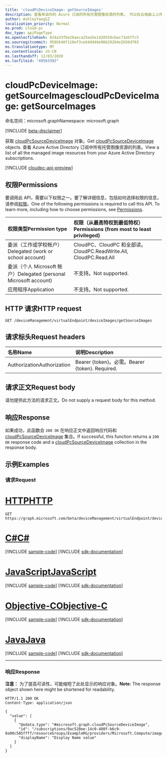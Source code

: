 ```yaml
---
title: 'cloudPcDeviceImage: getSourceImages'
description: 查看来自你的 Azure 订阅的所有托管图像资源的列表。 可以在云电脑上上传和使用这些源映像。
author: AshleyYangSZ
localization_priority: Normal
ms.prod: cloud-pc
doc_type: apiPageType
ms.openlocfilehash: 824a33fbe28aeca25ea5e1420559cbac71ebffc5
ms.sourcegitcommit: 958b540f118ef3ce64d4d4e96b29264e2b56d703
ms.translationtype: MT
ms.contentlocale: zh-CN
ms.lasthandoff: 12/03/2020
ms.locfileid: "49563392"
---
```

# <a name="cloudpcdeviceimage-getsourceimages"></a><span data-ttu-id="99fc7-104">cloudPcDeviceImage: getSourceImages</span><span class="sxs-lookup"><span data-stu-id="99fc7-104">cloudPcDeviceImage: getSourceImages</span></span>

<span data-ttu-id="99fc7-105">命名空间：microsoft.graph</span><span class="sxs-lookup"><span data-stu-id="99fc7-105">Namespace: microsoft.graph</span></span>

[!INCLUDE [beta-disclaimer](../../includes/beta-disclaimer.md)]

<span data-ttu-id="99fc7-106">获取 [cloudPcSourceDeviceImage](../resources/cloudpcsourcedeviceimage.md) 对象。</span><span class="sxs-lookup"><span data-stu-id="99fc7-106">Get [cloudPcSourceDeviceImage](../resources/cloudpcsourcedeviceimage.md) objects.</span></span> <span data-ttu-id="99fc7-107">查看 Azure Active Directory 订阅中所有托管图像资源的列表。</span><span class="sxs-lookup"><span data-stu-id="99fc7-107">View a list of all the managed image resources from your Azure Active Directory subscriptions.</span></span>

[!INCLUDE [cloudpc-api-preview](../../includes/cloudpc-api-preview.md)]
## <a name="permissions"></a><span data-ttu-id="99fc7-108">权限</span><span class="sxs-lookup"><span data-stu-id="99fc7-108">Permissions</span></span>

<span data-ttu-id="99fc7-p103">要调用此 API，需要以下权限之一。要了解详细信息，包括如何选择权限的信息，请参阅[权限](/graph/permissions-reference)。</span><span class="sxs-lookup"><span data-stu-id="99fc7-p103">One of the following permissions is required to call this API. To learn more, including how to choose permissions, see [Permissions](/graph/permissions-reference).</span></span>

|<span data-ttu-id="99fc7-111">权限类型</span><span class="sxs-lookup"><span data-stu-id="99fc7-111">Permission type</span></span>|<span data-ttu-id="99fc7-112">权限（从最高特权到最低特权）</span><span class="sxs-lookup"><span data-stu-id="99fc7-112">Permissions (from most to least privileged)</span></span>|
|:---|:---|
|<span data-ttu-id="99fc7-113">委派（工作或学校帐户）</span><span class="sxs-lookup"><span data-stu-id="99fc7-113">Delegated (work or school account)</span></span>|<span data-ttu-id="99fc7-114">CloudPC、CloudPC 和全部读。</span><span class="sxs-lookup"><span data-stu-id="99fc7-114">CloudPC.ReadWrite.All, CloudPC.Read.All</span></span>|
|<span data-ttu-id="99fc7-115">委派（个人 Microsoft 帐户）</span><span class="sxs-lookup"><span data-stu-id="99fc7-115">Delegated (personal Microsoft account)</span></span>|<span data-ttu-id="99fc7-116">不支持。</span><span class="sxs-lookup"><span data-stu-id="99fc7-116">Not supported.</span></span>|
|<span data-ttu-id="99fc7-117">应用程序</span><span class="sxs-lookup"><span data-stu-id="99fc7-117">Application</span></span>|<span data-ttu-id="99fc7-118">不支持。</span><span class="sxs-lookup"><span data-stu-id="99fc7-118">Not supported.</span></span>|

## <a name="http-request"></a><span data-ttu-id="99fc7-119">HTTP 请求</span><span class="sxs-lookup"><span data-stu-id="99fc7-119">HTTP request</span></span>

<!-- {
  "blockType": "ignored"
}
-->

``` http
GET /deviceManagement/virtualEndpoint/deviceImages/getSourceImages
```

## <a name="request-headers"></a><span data-ttu-id="99fc7-120">请求标头</span><span class="sxs-lookup"><span data-stu-id="99fc7-120">Request headers</span></span>

|<span data-ttu-id="99fc7-121">名称</span><span class="sxs-lookup"><span data-stu-id="99fc7-121">Name</span></span>|<span data-ttu-id="99fc7-122">说明</span><span class="sxs-lookup"><span data-stu-id="99fc7-122">Description</span></span>|
|:---|:---|
|<span data-ttu-id="99fc7-123">Authorization</span><span class="sxs-lookup"><span data-stu-id="99fc7-123">Authorization</span></span>|<span data-ttu-id="99fc7-p104">Bearer {token}。必需。</span><span class="sxs-lookup"><span data-stu-id="99fc7-p104">Bearer {token}. Required.</span></span>|

## <a name="request-body"></a><span data-ttu-id="99fc7-126">请求正文</span><span class="sxs-lookup"><span data-stu-id="99fc7-126">Request body</span></span>

<span data-ttu-id="99fc7-127">请勿提供此方法的请求正文。</span><span class="sxs-lookup"><span data-stu-id="99fc7-127">Do not supply a request body for this method.</span></span>

## <a name="response"></a><span data-ttu-id="99fc7-128">响应</span><span class="sxs-lookup"><span data-stu-id="99fc7-128">Response</span></span>

<span data-ttu-id="99fc7-129">如果成功，此函数会 `200 OK` 在响应正文中返回响应代码和 [cloudPcSourceDeviceImage](../resources/cloudpcsourcedeviceimage.md) 集合。</span><span class="sxs-lookup"><span data-stu-id="99fc7-129">If successful, this function returns a `200 OK` response code and a [cloudPcSourceDeviceImage](../resources/cloudpcsourcedeviceimage.md) collection in the response body.</span></span>

## <a name="examples"></a><span data-ttu-id="99fc7-130">示例</span><span class="sxs-lookup"><span data-stu-id="99fc7-130">Examples</span></span>

### <a name="request"></a><span data-ttu-id="99fc7-131">请求</span><span class="sxs-lookup"><span data-stu-id="99fc7-131">Request</span></span>


# <a name="http"></a>[<span data-ttu-id="99fc7-132">HTTP</span><span class="sxs-lookup"><span data-stu-id="99fc7-132">HTTP</span></span>](#tab/http)
<!-- {
  "blockType": "request",
  "name": "cloudpcdeviceimage_getsourceimages"
}
-->

``` http
GET https://graph.microsoft.com/beta/deviceManagement/virtualEndpoint/deviceImages/getSourceImages
```
# <a name="c"></a>[<span data-ttu-id="99fc7-133">C#</span><span class="sxs-lookup"><span data-stu-id="99fc7-133">C#</span></span>](#tab/csharp)
[!INCLUDE [sample-code](../includes/snippets/csharp/cloudpcdeviceimage-getsourceimages-csharp-snippets.md)]
[!INCLUDE [sdk-documentation](../includes/snippets/snippets-sdk-documentation-link.md)]

# <a name="javascript"></a>[<span data-ttu-id="99fc7-134">JavaScript</span><span class="sxs-lookup"><span data-stu-id="99fc7-134">JavaScript</span></span>](#tab/javascript)
[!INCLUDE [sample-code](../includes/snippets/javascript/cloudpcdeviceimage-getsourceimages-javascript-snippets.md)]
[!INCLUDE [sdk-documentation](../includes/snippets/snippets-sdk-documentation-link.md)]

# <a name="objective-c"></a>[<span data-ttu-id="99fc7-135">Objective-C</span><span class="sxs-lookup"><span data-stu-id="99fc7-135">Objective-C</span></span>](#tab/objc)
[!INCLUDE [sample-code](../includes/snippets/objc/cloudpcdeviceimage-getsourceimages-objc-snippets.md)]
[!INCLUDE [sdk-documentation](../includes/snippets/snippets-sdk-documentation-link.md)]

# <a name="java"></a>[<span data-ttu-id="99fc7-136">Java</span><span class="sxs-lookup"><span data-stu-id="99fc7-136">Java</span></span>](#tab/java)
[!INCLUDE [sample-code](../includes/snippets/java/cloudpcdeviceimage-getsourceimages-java-snippets.md)]
[!INCLUDE [sdk-documentation](../includes/snippets/snippets-sdk-documentation-link.md)]

---


### <a name="response"></a><span data-ttu-id="99fc7-137">响应</span><span class="sxs-lookup"><span data-stu-id="99fc7-137">Response</span></span>

<span data-ttu-id="99fc7-138">**注意：** 为了提高可读性，可能缩短了此处显示的响应对象。</span><span class="sxs-lookup"><span data-stu-id="99fc7-138">**Note:** The response object shown here might be shortened for readability.</span></span>
<!-- {
  "blockType": "response",
  "truncated": true,
  "@odata.type": "Collection(microsoft.graph.cloudPcSourceDeviceImage)"
}
-->

``` http
HTTP/1.1 200 OK
Content-Type: application/json

{
  "value": [
    {
      "@odata.type": "#microsoft.graph.cloudPcSourceDeviceImage",
      "id": "/subscriptions/0ac520ee-14c0-480f-b6c9-0a90c585ffff/resourceGroups/ExampleRG/providers/Microsoft.Compute/images/ExampleImage",
      "displayName": "Display Name value"
    }
  ]
}
```
